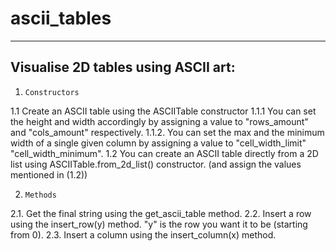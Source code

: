 # ascii_tables
------------------------------------
Visualise 2D tables using ASCII art:
------------------------------------

1.     Constructors
1.1    Create an ASCII table using the ASCIITable constructor
1.1.1  You can set the height and width accordingly by assigning a value to "rows_amount" and "cols_amount" respectively.
1.1.2. You can set the max and the minimum width of a single given column by assigning a value to "cell_width_limit" "cell_width_minimum".
1.2    You can create an ASCII table directly from a 2D list using ASCIITable.from_2d_list() constructor. (and assign the values mentioned in (1.2))

2.     Methods
2.1.   Get the final string using the get_ascii_table method.
2.2.   Insert a row using the insert_row(y) method. "y" is the row you want it to be (starting from 0).
2.3.   Insert a column using the insert_column(x) method.




 
